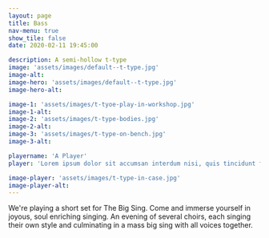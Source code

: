 ```yaml
---
layout: page
title: Bass
nav-menu: true
show_tile: false
date: 2020-02-11 19:45:00

description: A semi-hollow t-type
image: 'assets/images/default--t-type.jpg'
image-alt: 
image-hero: 'assets/images/default--t-type.jpg'
image-hero-alt:

image-1: 'assets/images/t-tyoe-play-in-workshop.jpg'
image-1-alt:
image-2: 'assets/images/t-type-bodies.jpg'
image-2-alt:
image-3: 'assets/images/t-type-on-bench.jpg'
image-3-alt:

playername: 'A Player'
player: 'Lorem ipsum dolor sit accumsan interdum nisi, quis tincidunt felis sagittis eget. tempus euismod. Vestibulum ante ipsum primis in faucibus vestibulum. Blandit adipiscing eu felis iaculis volutpat ac adipiscing accumsan eu faucibus. Integer ac pellentesque praesent tincidunt felis sagittis eget. tempus euismod.'

image-player: 'assets/images/t-type-in-case.jpg'
image-player-alt:
---
```


We're playing a short set for The Big Sing. Come and immerse yourself in joyous, soul enriching singing. An evening of several choirs, each singing their own style and culminating in a mass big sing with all voices together. 